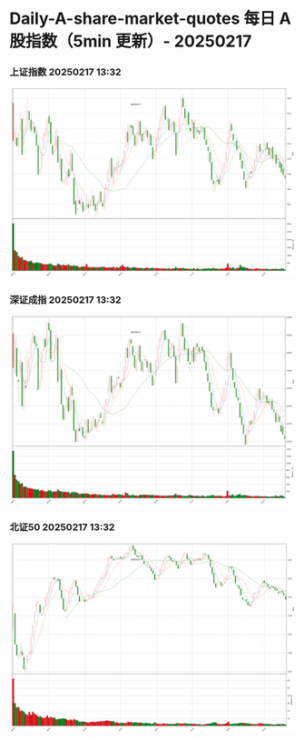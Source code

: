 
# Daily-A-share-market-quotes 每日 A 股指数（5min 更新）- 20250217

### 上证指数 20250217 13:32
![](./fig/2025/2/20250217-sh000001.png)

### 深证成指 20250217 13:32
![](./fig/2025/2/20250217-sz399001.png)

### 北证50 20250217 13:32
![](./fig/2025/2/20250217-bj899050.png)
